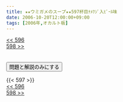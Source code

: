 ```yaml
---
title: ★★ウミガメのスープ★★597杯目ﾅﾒｸｼﾞ入ﾋﾞｰﾙ味
date: 2006-10-20T12:00:00+09:00
tags: [2006年,オカルト板]
---
```

<div class="th_left"><a href="../596"><< 596</a></div>
<div class="th_right"><a href="../598">598 >></a></div>
<br><br>
<script src="../../js/cupsoup.js"></script>
<form>
<input type="button" value="問題と解説のみにする" onClick="toggleCupsoup()">
</form>
{{< 597 >}}
<div class="th_left"><a href="../596"><< 596</a></div>
<div class="th_right"><a href="../598">598 >></a></div>